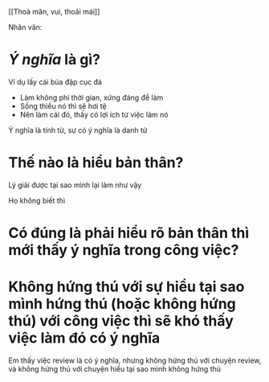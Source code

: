 [[Thoả mãn, vui, thoải mái]]

Nhân văn: 

# *Ý nghĩa* là gì?
Ví dụ lấy cái búa đập cục đá 
- Làm không phí thời gian, xứng đáng để làm
- Sống thiếu nó thì sẽ hơi tệ
- Nên làm cái đó, thấy có lợi ích từ việc làm nó

Ý nghĩa là tính từ, sự có ý nghĩa là danh từ

# Thế nào là hiểu bản thân?
Lý giải được tại sao mình lại làm như vậy

Họ không biết thì 
# Có đúng là phải hiểu rõ bản thân thì mới thấy ý nghĩa trong công việc?

# Không hứng thú với sự hiểu tại sao mình hứng thú (hoặc không hứng thú) với công việc thì sẽ khó thấy việc làm đó có ý nghĩa 


Em thấy việc review là có ý nghĩa, nhưng không hứng thú với chuyện review, và không hứng thú với chuyện hiểu tại sao mình không hứng thú

